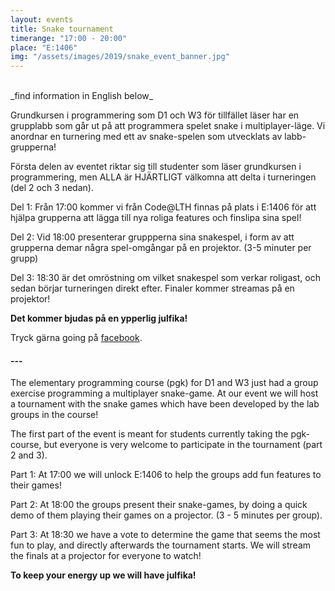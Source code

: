 ```yaml
---
layout: events
title: Snake tournament
timerange: "17:00 - 20:00"
place: "E:1406"
img: "/assets/images/2019/snake_event_banner.jpg"
---
```


<br>
_find information in English below_

<br>

Grundkursen i programmering som D1 och W3 för tillfället läser har en grupplabb som går ut på att programmera spelet snake i multiplayer-läge. Vi anordnar en turnering med ett av snake-spelen som utvecklats av labb-grupperna!

Första delen av eventet riktar sig till studenter som läser grundkursen i programmering, men ALLA är HJÄRTLIGT välkomna att delta i turneringen (del 2 och 3 nedan).

Del 1: Från 17:00 kommer vi från Code@LTH finnas på plats i E:1406 för att hjälpa grupperna att lägga till nya roliga features och finslipa sina spel!

Del 2: Vid 18:00 presenterar gruppperna sina snakespel, i form av att grupperna demar några spel-omgångar på en projektor. (3-5 minuter per grupp)

Del 3: 18:30 är det omröstning om vilket snakespel som verkar roligast, och sedan börjar turneringen direkt efter. Finaler kommer streamas på en projektor!

**Det kommer bjudas på en ypperlig julfika!**

Tryck gärna going på [facebook](https://www.facebook.com/events/782960302117166/).

#### ---

The elementary programming course (pgk) for D1 and W3 just had a group exercise programming a multiplayer snake-game. At our event we will host a tournament with the snake games which have been developed by the lab groups in the course!

The first part of the event is meant for students currently taking the pgk-course, but everyone is very welcome to participate in the tournament (part 2 and 3).

Part 1: At 17:00 we will unlock E:1406 to help the groups add fun features to their games!

Part 2: At 18:00 the groups present their snake-games, by doing a quick demo of them playing their games on a projector. (3 - 5 minutes per group).

Part 3: At 18:30 we have a vote to determine the game that seems the most fun to play, and directly afterwards the tournament starts. We will stream the finals at a projector for everyone to watch!

**To keep your energy up we will have julfika!**

